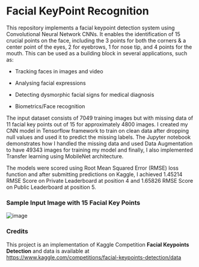 # Facial KeyPoint Recognition


This repository implements a facial keypoint detection system using Convolutional Neural Network CNNs. It enables the identification of 15 crucial points on the face, including the 3 points for both the corners & a center point of the eyes, 2 for eyebrows, 1 for nose tip, and 4 points for the mouth. This can be used as a building block in several applications, such as:

- Tracking faces in images and video

- Analysing facial expressions

- Detecting dysmorphic facial signs for medical diagnosis

- Biometrics/Face recognition

The input dataset consists of 7049 training images but with missing data of 11 facial key points out of 15 for approximately 4800 images. I created my CNN model in Tensorflow framework to train on clean data after dropping null values and used it to predict the missing labels. The Jupyter notebook demonstrates how I handled the missing data and used Data Augmentation to have 49343 images for training my model and finally, I also implemented Transfer learning using MobileNet architecture.

The models were scored using Root Mean Squared Error (RMSE) loss function and after submitting predictions on Kaggle, I achieved 1.45214 RMSE Score on Private Leaderboard at position 4 and 1.65826 RMSE Score on Public Leaderboard at position 5. 


### Sample Input Image with 15 Facial Key Points

![image](https://github.com/Anish-Bhalla/Facial_Keypoint_Recognition/assets/103365300/f6ef0ad4-30b0-4ff5-8c39-95afcd9b0d64)

### Credits

This project is an implementation of Kaggle Competition **Facial Keypoints Detection** and data is available at https://www.kaggle.com/competitions/facial-keypoints-detection/data
